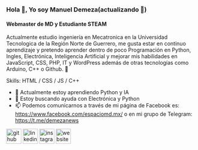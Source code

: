 ### Hola 👋, Yo soy Manuel Demeza(actualizando 🔨)
#### Webmaster de MD y Estudiante STEAM
Actualmente estudio ingeniería en Mecatronica en la Universidad Tecnologica de la Región Norte de Guerrero, me gusta estar en continuo aprendizaje y pretendo aprender dentro de poco Programación en Python, Ingles, Electrónica, Inteligencia Artificial y mejorar mis habilidades en JavaScript, CSS, PHP, IT y WordPress además de otras tecnologías como Arduino, C++ o Github. 🚀

Skills: HTML / CSS / JS / C++

- 🌱 Actualmente estoy aprendiendo Python y IA 
- 🤔 Estoy buscando ayuda con Electrónica y Python 
- 📫 Podemos comunicarnos a través de mi página de Facebook es: https://www.facebook.com/espaciomd.mx/ o en mi grupo de Telegram: https://t.me/demezanews 


[<img src='https://cdn.jsdelivr.net/npm/simple-icons@3.0.1/icons/github.svg' alt='github' height='40'>](https://github.com/manueldemeza)  [<img src='https://cdn.jsdelivr.net/npm/simple-icons@3.0.1/icons/linkedin.svg' alt='linkedin' height='40'>](https://www.linkedin.com/in/manueldemezadmz/)  [<img src='https://cdn.jsdelivr.net/npm/simple-icons@3.0.1/icons/instagram.svg' alt='instagram' height='40'>](https://www.instagram.com/demezamx/)  [<img src='https://cdn.jsdelivr.net/npm/simple-icons@3.0.1/icons/icloud.svg' alt='website' height='40'>](https://www.demeza.com.mx/)  

